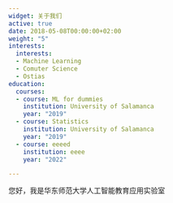 ```yaml
---
widget: 关于我们
active: true
date: 2018-05-08T00:00:00+02:00
weight: "5"
interests:
  interests:
  - Machine Learning
  - Comuter Science
  - Ostias
education:
  courses:
  - course: ML for dummies
    institution: University of Salamanca
    year: "2019"
  - course: Statistics
    institution: University of Salamanca
    year: "2019"
  - course: eeeed
    institution: eeee
    year: "2022"

---
```

您好，我是华东师范大学人工智能教育应用实验室